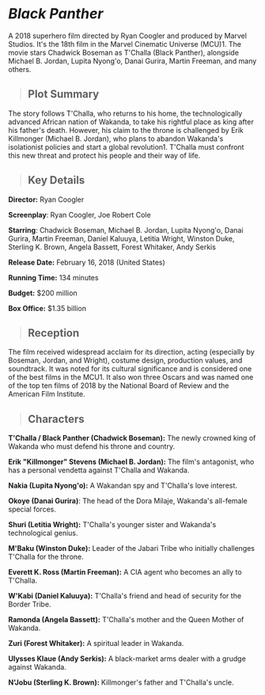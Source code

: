 # **_Black Panther_**

A 2018 superhero film directed by Ryan Coogler and produced by Marvel Studios. It's the 18th film in the Marvel Cinematic Universe (MCU)1. The movie stars Chadwick Boseman as T'Challa (Black Panther), alongside Michael B. Jordan, Lupita Nyong'o, Danai Gurira, Martin Freeman, and many others.

> ## **Plot Summary**
The story follows T'Challa, who returns to his home, the technologically advanced African nation of Wakanda, to take his rightful place as king after his father's death. However, his claim to the throne is challenged by Erik Killmonger (Michael B. Jordan), who plans to abandon Wakanda's isolationist policies and start a global revolution1. T'Challa must confront this new threat and protect his people and their way of life.

> ## **Key Details**
**Director:** Ryan Coogler

**Screenplay**: Ryan Coogler, Joe Robert Cole

**Starring**: Chadwick Boseman, Michael B. Jordan, Lupita Nyong'o, Danai Gurira, Martin Freeman, Daniel Kaluuya, Letitia Wright, Winston Duke, Sterling K. Brown, Angela Bassett, Forest 
Whitaker, Andy Serkis

**Release Date:** February 16, 2018 (United States)

**Running Time:** 134 minutes

**Budget:** $200 million

**Box Office:** $1.35 billion

> ## **Reception**
The film received widespread acclaim for its direction, acting (especially by Boseman, Jordan, and Wright), costume design, production values, and soundtrack. It was noted for its cultural significance and is considered one of the best films in the MCU1. It also won three Oscars and was named one of the top ten films of 2018 by the National Board of Review and the American Film Institute.

> ## **Characters**
**T'Challa / Black Panther (Chadwick Boseman):** The newly crowned king of Wakanda who must defend his throne and country.

**Erik "Killmonger" Stevens (Michael B. Jordan):** The film's antagonist, who has a personal vendetta against T'Challa and Wakanda.

**Nakia (Lupita Nyong'o):** A Wakandan spy and T'Challa's love interest.

**Okoye (Danai Gurira)**: The head of the Dora Milaje, Wakanda's all-female special forces.

**Shuri (Letitia Wright):** T'Challa's younger sister and Wakanda's technological genius.

**M'Baku (Winston Duke):** Leader of the Jabari Tribe who initially challenges T'Challa for the throne.

**Everett K. Ross (Martin Freeman):** A CIA agent who becomes an ally to T'Challa.

**W'Kabi (Daniel Kaluuya):** T'Challa's friend and head of security for the Border Tribe.

**Ramonda (Angela Bassett):** T'Challa's mother and the Queen Mother of Wakanda.

**Zuri (Forest Whitaker):** A spiritual leader in Wakanda.

**Ulysses Klaue (Andy Serkis):** A black-market arms dealer with a grudge against Wakanda.

**N'Jobu (Sterling K. Brown):** Killmonger's father and T'Challa's uncle.




